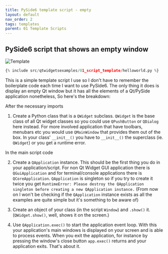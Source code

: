 ```yaml
---
title: PySide6 template script - empty
layout: default
nav_order: 2
tags: templates
parent: 01 Template Scripts
---
```


## PySide6 script that shows an empty window

![Template](/blog/images/qtwidgetsexamples/01_template_scripts/01_helloworld.png)

```python
{% include src/qtwidgetsexamples/01_script_template/helloworld.py %}
```

This is a simple template script I use so I don't have to remember the boilerplate code each time I want to use PySide6. The only thing it does is display an empty Qt window but it has all the elements of a Qt/PySide application nonetheless, So here's the breakdown: 

After the necessary imports

1. Create a Python  class that is a `QWidget` subclass. `QWidget` is the base class of all Qt widget classes so you could use `QPushButton` or `QDialog` here instead. For more involved application that have toolbars, menubars etc you would use `QMainWindow` that provides them out of the box. In your class' `__init__()` you have to `__init__()` the superclass (ie. `QWidget`) or you get a runtime error.

In the main script code

2. Create a `QApplication` instance. This should be the first thing you do in your application/script. For non Qt Widget GUI application there is `QGuiApplication` and for terminal/console applications there is `QCoreApplication`. `QApplication` is singleton so if you try to create it twice you get `RuntimeError: Please destroy the QApplication singleton before creating a new QApplication instance.` (From now on I won't be checking if the `QApplication` instance exists as all the examples are quite simple but it's something to be aware of)

3. Create an object of your class (in the script `Window`) and `.show()` it. (`QWidget.show()`, well, shows it on the screen.)

4. Use `QApplication.exec()` to start the application event loop. With this your application's main windows is displayed on your screen and is able to process events. When you exit the application, for instance by pressing the window's close button `app.exec()` returns and your application exits. That's about it.